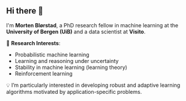 ## Hi there 👋

I'm **Morten Blørstad**, a PhD research fellow in machine learning at the **University of Bergen (UiB)** and a data scientist at **Visito**.

🔭 **Research Interests**:
- Probabilistic machine learning
- Learning and reasoning under uncertainty
- Stability in machine learning (learning theory)
- Reinforcement learning

💡 I’m particularly interested in developing robust and adaptive learning algorithms motivated by application-specific problems.


<!--
**MortenBlorstad/MortenBlorstad** is a ✨ _special_ ✨ repository because its `README.md` (this file) appears on your GitHub profile.

Here are some ideas to get you started:

- 🔭 I’m currently working on ...
- 🌱 I’m currently learning ...
- 👯 I’m looking to collaborate on ...
- 🤔 I’m looking for help with ...
- 💬 Ask me about ...
- 📫 How to reach me: ...
- 😄 Pronouns: ...
- ⚡ Fun fact: ...
-->
